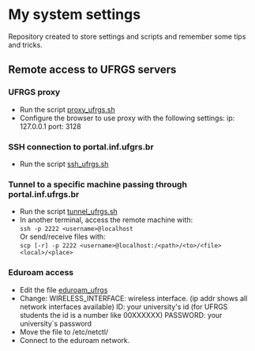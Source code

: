 # My system settings
Repository created to store settings and scripts and remember some tips and tricks. 

## Remote access to UFRGS servers

### UFRGS proxy 
* Run the script [proxy_ufrgs.sh](proxy_ufrgs.sh) 
* Configure the browser to use proxy with the following settings: 
	ip:	127.0.0.1 
	port:	3128 
 
### SSH connection to portal.inf.ufgrs.br 
* Run the script [ssh_ufrgs.sh](ssh_ufrgs.sh) 
 
### Tunnel to a specific machine passing through portal.inf.ufrgs.br 
* Run the script [tunnel_ufrgs.sh](tunnel_ufrgs.sh) 
* In another terminal, access the remote machine with:  
	`ssh -p 2222 <username>@localhost `  
Or send/receive files with:  
	`scp [-r] -p 2222 <username>@localhost:/<path>/<to>/<file> <local>/<place>`  

### Eduroam access 
* Edit the file [eduroam_ufrgs](eduroam_ufrgs) 
* Change: 
	WIRELESS_INTERFACE: wireless interface. (ip addr shows all network interfaces available) 
	ID: your university's id (for UFRGS students the id is a number like 00XXXXXX) 
	PASSWORD: your university`s password 
* Move the file to /etc/netctl/ 
* Connect to the eduroam network. 



